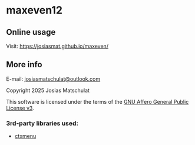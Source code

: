 # maxeven12

## Online usage

Visit: https://josiasmat.github.io/maxeven/

## More info

E-mail: josiasmatschulat@outlook.com

Copyright 2025 Josias Matschulat

This software is licensed under the terms of the [GNU Affero General Public License v3](https://www.gnu.org/licenses/agpl-3.0.html).

### 3rd-party libraries used:

- [ctxmenu](https://nkappler.github.io/ctxmenu/)